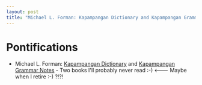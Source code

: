 ```yaml
---
layout: post
title: "Michael L. Forman: Kapampangan Dictionary and Kapampangan Grammar Notes - Two books I'll probably never read :-)" 
---
```


# Pontifications

* Michael L. Forman: [Kapampangan Dictionary](https://scholarspace.manoa.hawaii.edu/handle/10125/62884) and [Kapampangan Grammar Notes](https://scholarspace.manoa.hawaii.edu/handle/10125/62885) - Two books I'll probably never read :-) <--- Maybe when I retire :-) ?!?!

